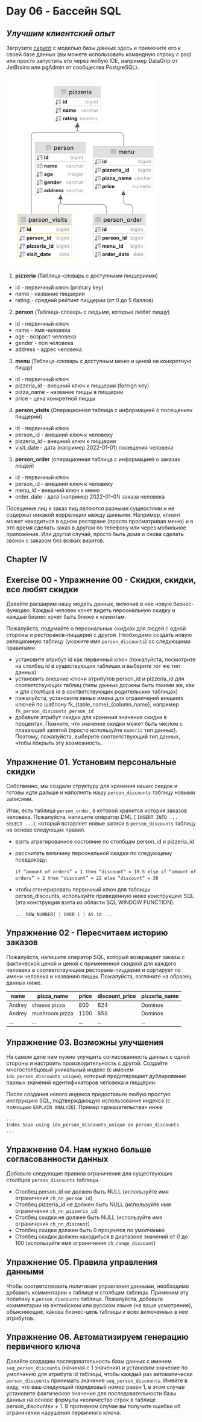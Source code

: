 # Day 06 - Бассейн SQL

## _Улучшим клиентский опыт_

Загрузите [скрипт](../materials/model.sql) с моделью базы данных здесь и примените его к своей базе данных (вы можете использовать командную строку с psql или просто запустить его через любую IDE, например DataGrip от JetBrains или pgAdmin от сообщества PostgreSQL).

![schema](../materials/schema.png)

1. **pizzeria** (Таблица-словарь с доступными пиццериями)
- id - первичный ключ (primary key)
- name - название пиццерии
- rating - средний рейтинг пиццерии (от 0 до 5 баллов)
2. **person** (Таблица-словарь с людьми, которые любят пиццу)
- id - первичный ключ
- name - имя человека
- age - возраст человека
- gender - пол человека
- address - адрес человека
3. **menu** (Таблица-словарь с доступным меню и ценой на конкретную пиццу)
- id - первичный ключ
- pizzeria_id - внешний ключ к пиццерии (foreign key)
- pizza_name - название пиццы в пиццерии
- price - цена конкретной пиццы
4. **person_visits** (Операционная таблица с информацией о посещениях пиццерии)
- id - первичный ключ
- person_id - внешний ключ к человеку
- pizzeria_id - внешний ключ к пиццерии
- visit_date - дата (например 2022-01-01) посещения человека
5. **person_order** (операционная таблица с информацией о заказах людей)
- id - первичный ключ
- person_id - внешний ключ к человеку
- menu_id - внешний ключ к меню
- order_date - дата (например 2022-01-01) заказа человека

Посещение лиц и заказ лиц являются разными сущностями и не содержат никакой корреляции между данными. Например, клиент может находиться в одном ресторане (просто просматривая меню) и в это время сделать заказ в другом по телефону или через мобильное приложение. Или другой случай, просто быть дома и снова сделать звонок с заказом без всяких визитов.

## Chapter IV
## Exercise 00 - Упражнение 00 - Скидки, скидки, все любят скидки

Давайте расширим нашу модель данных, включив в нее новую бизнес-функцию. Каждый человек хочет видеть персональную скидку и каждый бизнес хочет быть ближе к клиентам.

Пожалуйста, подумайте о персональных скидках для людей с одной стороны и ресторанов-пиццерий с другой. Необходимо создать новую реляционную таблицу (укажите имя `person_discounts`) со следующими правилами.
- установите атрибут id как первичный ключ (пожалуйста, посмотрите на столбец id в существующих таблицах и выберите тот же тип данных)
- установить внешние ключи атрибутов person_id и pizzeria_id для соответствующих таблиц (типы данных должны быть такими же, как и для столбцов id в соответствующих родительских таблицах)
- пожалуйста, установите явные имена для ограничений внешних ключей по шаблону fk_{table_name}_{column_name}, например `fk_person_discounts_person_id`
- добавьте атрибут скидки для хранения значения скидки в процентах. Помните, что значение скидки может быть числом с плавающей запятой (просто используйте `numeric` тип данных). Поэтому, пожалуйста, выберите соответствующий тип данных, чтобы покрыть эту возможность.

## Упражнение 01. Установим персональные скидки

Собственно, мы создали структуру для хранения наших скидок и готовы идти дальше и наполнять нашу `person_discounts` таблицу новыми записями.

Итак, есть таблица `person_order`, в которой хранится история заказов человека. Пожалуйста, напишите оператор DML ( `INSERT INTO ... SELECT ...`), который вставляет новые записи в `person_discounts` таблицу на основе следующих правил.
- взять агрегированное состояние по столбцам person_id и pizzeria_id
- рассчитать величину персональной скидки по следующему псевдокоду:

    `if “amount of orders” = 1 then
        “discount” = 10.5
    else if “amount of orders” = 2 then
        “discount” = 22
    else
        “discount” = 30`

- чтобы сгенерировать первичный ключ для таблицы person_discounts, используйте приведенную ниже конструкцию SQL (эта конструкция взята из области SQL WINDOW FUNCTION).

    `... ROW_NUMBER( ) OVER ( ) AS id ...`

## Упражнение 02 - Пересчитаем историю заказов

Пожалуйста, напишите оператор SQL, который возвращает заказы с фактической ценой и ценой с примененной скидкой для каждого человека в соответствующем ресторане-пиццерии и сортирует по имени человека и названию пиццы. Пожалуйста, взгляните на образец данных ниже.

| name | pizza_name | price | discount_price | pizzeria_name |
| ------ | ------ | ------ | ------ | ------ |
| Andrey | cheese pizza | 800 | 624 | Dominos |
| Andrey | mushroom pizza | 1100 | 858 | Dominos |
| ... | ... | ... | ... | ... |

## Упражнение 03. Возможны улучшения

На самом деле нам нужно улучшить согласованность данных с одной стороны и настроить производительность с другой. Создайте многостолбцовый уникальный индекс (с именем `idx_person_discounts_unique`), который предотвращает дублирование парных значений идентификаторов человека и пиццерии.

После создания нового индекса предоставьте любую простую инструкцию SQL, подтверждающую использование индекса (с помощью `EXPLAIN ANALYZE`). Пример «доказательства» ниже

    ...
    Index Scan using idx_person_discounts_unique on person_discounts
    ...

## Упражнение 04. Нам нужно больше согласованности данных

Добавьте следующие правила ограничения для существующих столбцов `person_discounts` таблицы.
- Столбец person_id не должен быть NULL (используйте имя ограничения `ch_nn_person_id`)
- Столбец pizzeria_id не должен быть NULL (используйте имя ограничения `ch_nn_pizzeria_id`)
- Столбец скидки не должен быть NULL (используйте имя ограничения `ch_nn_discount`)
- Столбец скидки должен быть 0 процентов по умолчанию
- Столбец скидки должен находиться в диапазоне значений от 0 до 100 (используйте имя ограничения `ch_range_discount`)

## Упражнение 05. Правила управления данными

Чтобы соответствовать политикам управления данными, необходимо добавить комментарии к таблице и столбцам таблицы. Применим эту политику к `person_discounts` таблице. Пожалуйста, добавьте комментарии на английском или русском языке (на ваше усмотрение), объясняющие, какова бизнес-цель таблицы и всех включенных в нее атрибутов.

## Упражнение 06. Автоматизируем генерацию первичного ключа

Давайте создадим последовательность базы данных с именем `seq_person_discounts` (начиная с 1 значения) и установим значение по умолчанию для атрибута id таблицы, чтобы каждый раз автоматически `person_discounts` принимать значение `seq_person_discounts`. Имейте в виду, что ваш следующий порядковый номер равен 1, в этом случае установите фактическое значение для последовательности базы данных на основе формулы «количество строк в таблице person_discounts» + 1. В противном случае вы получите ошибки об ограничении нарушения первичного ключа.